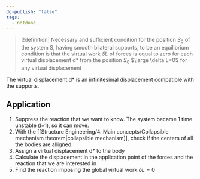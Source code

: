 ```yaml
---
dg-publish: "false"
tags:
  - notdone
---
```

>[!definition]
>Necessary and sufficient condition for the position $S_{0}$ of the system S, having smooth bilateral supports, to be an equilibrium condition is that the virtual work $\delta L$ of forces is equal to zero for each virtual displacement d* from the position $S_{0}$
> $\large \delta L=0$ for any virtual displacement

The virtual displacement d* is an infinitesimal displacement compatible with the supports.

## Application
1. Suppress the reaction that we want to know. The system became 1 time unstable (l=1), so it can move.
2. With the [[Structure Engineering/4. Main concepts/Collapsible mechanism theorem|collapsible mechanism]], check if the centers of all the bodies are alligned.
3. Assign a virtual displacement d* to the body
4. Calculate the displacement in the application point of the forces and the reaction that we are interested in
5. Find the reaction imposing the global virtual work $\delta L=0$
